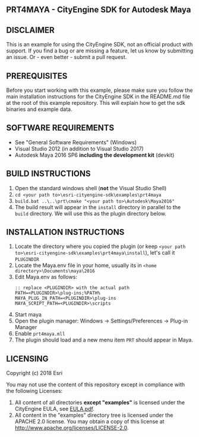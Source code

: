 PRT4MAYA - CityEngine SDK for Autodesk Maya
-------------------------------------------


DISCLAIMER
----------

This is an example for using the CityEngine SDK, not an official product with support.
If you find a bug or are missing a feature, let us know by submitting an issue. Or - even better - submit a pull request.


PREREQUISITES
-------------

Before you start working with this example, please make sure you follow
the main installation instructions for the CityEngine SDK in the
README.md file at the root of this example repository. This will 
explain how to get the sdk binaries and example data.


SOFTWARE REQUIREMENTS
---------------------

- See "General Software Requirements" (Windows)
- Visual Studio 2012 (in addition to Visual Studio 2017)
- Autodesk Maya 2016 SP6 **including the development kit** (devkit)


BUILD INSTRUCTIONS
------------------

1. Open the standard windows shell (**not** the Visual Studio Shell)
1. `cd <your path to>\esri-cityengine-sdk\examples\prt4maya`
1. `build.bat ..\..\prt\cmake "<your path to>\Autodesk\Maya2016"`
1. The build result will appear in the `install` directory in parallel to the `build` directory. We will use this as the plugin directory below.


INSTALLATION INSTRUCTIONS
-------------------------

1. Locate the directory where you copied the plugin (or keep `<your path to>\esri-cityengine-sdk\examples\prt4maya\install`), let's call it `PLUGINDIR`
1. Locate the Maya.env file in your home, usually its in `<home directory>\Documents\maya\2016`
1. Edit Maya.env as follows:
   ```
   :: replace <PLUGINDIR> with the actual path
   PATH=<PLUGINDIR>\plug-ins;%PATH%
   MAYA_PLUG_IN_PATH=<PLUGINDIR>\plug-ins
   MAYA_SCRIPT_PATH=<PLUGINDIR>\scripts
   ```
1. Start maya
1. Open the plugin manager: Windows -> Settings/Preferences -> Plug-in Manager
1. Enable `prt4maya.mll`
1. The plugin should load and a new menu item `PRT` should appear in Maya.


LICENSING
---------

Copyright (c) 2018 Esri

You may not use the content of this repository except in compliance with the following Licenses:
  1. All content of all directories **except "examples"** is licensed under the CityEngine EULA, see [EULA.pdf](EULA.pdf).
  2. All content in the "examples" directory tree is licensed under the APACHE 2.0 license. You may obtain a copy of this license at http://www.apache.org/licenses/LICENSE-2.0.
